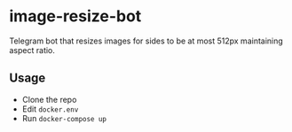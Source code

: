 # image-resize-bot
Telegram bot that resizes images for sides to be at most 512px maintaining aspect ratio.

## Usage
* Clone the repo
* Edit `docker.env`
* Run `docker-compose up`
